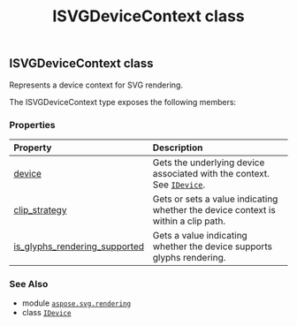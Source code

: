 ﻿---
title: ISVGDeviceContext class
second_title: Aspose.SVG for Python via .NET API References
description: 
type: docs
weight: 120
url: /python-net/aspose.svg.rendering/isvgdevicecontext/
is_root: false
---

## ISVGDeviceContext class

Represents a device context for SVG rendering.



The ISVGDeviceContext type exposes the following members:

### Properties
| Property | Description |
| :- | :- |
| [device](/svg/python-net/aspose.svg.rendering/isvgdevicecontext/device) | Gets the underlying device associated with the context. See [`IDevice`](/svg/python-net/aspose.svg.rendering/idevice). |
| [clip_strategy](/svg/python-net/aspose.svg.rendering/isvgdevicecontext/clip_strategy) | Gets or sets a value indicating whether the device context is within a clip path. |
| [is_glyphs_rendering_supported](/svg/python-net/aspose.svg.rendering/isvgdevicecontext/is_glyphs_rendering_supported) | Gets a value indicating whether the device supports glyphs rendering. |



### See Also
* module [`aspose.svg.rendering`](..)
* class [`IDevice`](/svg/python-net/aspose.svg.rendering/idevice)
